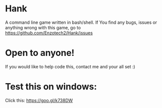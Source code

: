 # Hank
A command line game written in bash/shell.
If You find any bugs, issues or anything wrong with this game, go to https://github.com/Enzotech2/Hank/issues

# Open to anyone!

If you would like to help code this, contact me and your all set :)


# Test this on windows:
Click this: https://goo.gl/k738DW
